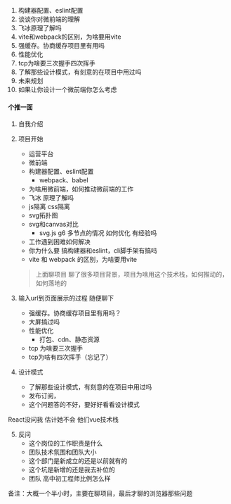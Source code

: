 1. 构建器配置、eslint配置
2. 谈谈你对微前端的理解
3. 飞冰原理了解吗
4. vite和webpack的区别，为啥要用vite
5. 强缓存。协商缓存项目里有用吗
6. 性能优化
7. tcp为啥要三次握手四次挥手
8. 了解那些设计模式，有刻意的在项目中用过吗
9. 未来规划
10. 如果让你设计一个微前端你怎么考虑

#### 个推一面

1. 自我介绍

2. 项目开始

   - 运营平台
   - 微前端
   - 构建器配置、eslint配置
     - webpack、babel
   - 为啥用微前端，如何推动微前端的工作
   - 飞冰 原理了解吗
   - js隔离 css隔离
   - svg拓扑图
   - svg和canvas对比
     - svg.js g6 多节点的情况 如何优化 有经验吗
   - 工作遇到困难如何解决
   - 你为什么要 搞构建器和eslint，cli脚手架有搞吗
   - vite 和 webpack 的区别，为啥要用vite

   > 上面聊项目 聊了很多项目背景，项目为啥用这个技术栈，如何推动的，如何落地的

3. 输入url到页面展示的过程 随便聊下

   - 强缓存。协商缓存项目里有用吗？
   - 大屏搞过吗
   - 性能优化
     - 打包、cdn、静态资源
   - tcp 为啥要三次握手
   - tcp为啥有四次挥手（忘记了）

4. 设计模式

   - 了解那些设计模式，有刻意的在项目中用过吗
   - 发布订阅，
   - 这个问题答的不好，要好好看看设计模式

React没问我 估计她不会 他们vue技术栈

5. 反问
   - 这个岗位的工作职责是什么
   - 团队技术氛围和团队大小
   - 这个部门是新成立的还是以前就有的
   - 这个坑是新增的还是我去补位的
   - 团队 高中初工程师比例怎么样

备注：大概一个半小时，主要在聊项目，最后才聊的浏览器那些问题
